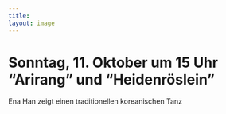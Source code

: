 ```yaml
---
title: 
layout: image
---
```


# Sonntag, 11. Oktober um 15 Uhr  “Arirang” und “Heidenröslein” 

Ena Han zeigt einen traditionellen koreanischen Tanz